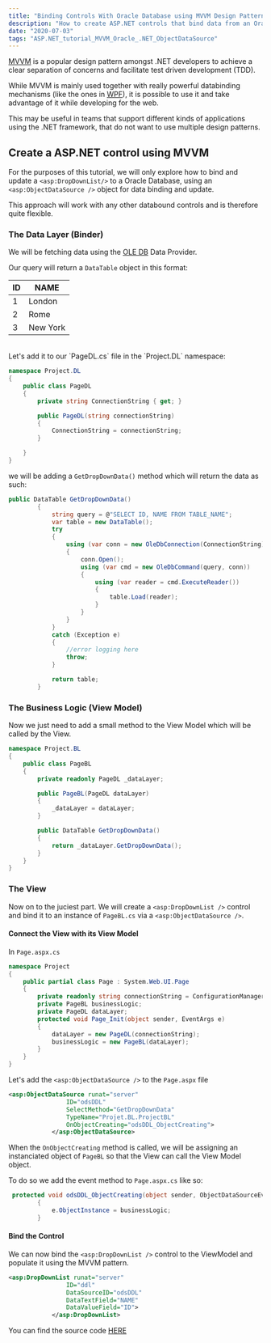 ```yaml
---
title: "Binding Controls With Oracle Database using MVVM Design Pattern in ASP.NET"
description: "How to create ASP.NET controls that bind data from an Oracle Database using MVVM"
date: "2020-07-03"
tags: "ASP.NET_tutorial_MVVM_Oracle_.NET_ObjectDataSource"
---
```


[MVVM](https://en.wikipedia.org/wiki/Model%E2%80%93view%E2%80%93viewmodel) is a popular design pattern amongst .NET developers to achieve a clear separation of concerns and facilitate test driven development (TDD).

While MVVM is mainly used together with really powerful databinding mechanisms (like the ones in [WPF](https://en.wikipedia.org/wiki/Windows_Presentation_Foundation)), it is possible to use it and take advantage of it while developing for the web.

This may be useful in teams that support different kinds of applications using the .NET framework, that do not want to use multiple design patterns.

## Create a ASP.NET control using MVVM

For the purposes of this tutorial, we will only explore how to bind and update a `<asp:DropDownList/>` to a Oracle Database, using an `<asp:ObjectDataSource />` object for data binding and update.

This approach will work with any other databound controls and is therefore quite flexible.

### The Data Layer (Binder)

We will be fetching data using the [OLE DB](https://docs.microsoft.com/en-us/dotnet/api/system.data.oledb?view=dotnet-plat-ext-3.1) Data Provider.

Our query will return a `DataTable` object in this format:

| ID | NAME     |
|----|----------|
| 1  | London   |
| 2  | Rome     |
| 3  | New York |

<br/>
Let's add it to our `PageDL.cs` file in the `Project.DL` namespace:

```csharp
namespace Project.DL
{
    public class PageDL
    {
        private string ConnectionString { get; }

        public PageDL(string connectionString)
        {
            ConnectionString = connectionString;
        }

    }
}
```
we will be adding a `GetDropDownData()` method which will return the data as such:

```csharp
public DataTable GetDropDownData()
        {
            string query = @"SELECT ID, NAME FROM TABLE_NAME";
            var table = new DataTable();
            try
            {
                using (var conn = new OleDbConnection(ConnectionString))
                {
                    conn.Open();
                    using (var cmd = new OleDbCommand(query, conn))
                    {
                        using (var reader = cmd.ExecuteReader())
                        {
                            table.Load(reader);
                        }
                    }
                }
            }
            catch (Exception e)
            {
                //error logging here
                throw;
            }

            return table;
        }
```

### The Business Logic (View Model)

Now we just need to add a small method to the View Model which will be called by the View.

```csharp
namespace Project.BL
{
    public class PageBL
    {
        private readonly PageDL _dataLayer;

        public PageBL(PageDL dataLayer)
        {
            _dataLayer = dataLayer;
        }

        public DataTable GetDropDownData()
        {
            return _dataLayer.GetDropDownData();
        }
    }
}
```

### The View

Now on to the juciest part. We will create a `<asp:DropDownList />` control and bind it to an instance of `PageBL.cs` via a `<asp:ObjectDataSource />`.

#### Connect the View with its View Model
In `Page.aspx.cs`

```csharp
namespace Project
{
    public partial class Page : System.Web.UI.Page
    {
        private readonly string connectionString = ConfigurationManager.ConnectionStrings["CS"].ConnectionString.ToString();
        private PageBL businessLogic;
        private PageDL dataLayer;
        protected void Page_Init(object sender, EventArgs e)
        {
            dataLayer = new PageDL(connectionString);
            businessLogic = new PageBL(dataLayer);
        }
    }
}
```

Let's add the `<asp:ObjectDataSource />` to the `Page.aspx` file

```xml
<asp:ObjectDataSource runat="server"
                ID="odsDDL"
                SelectMethod="GetDropDownData"
                TypeName="Projet.BL.ProjectBL"
                OnObjectCreating="odsDDL_ObjectCreating">              
            </asp:ObjectDataSource>
```
When the `OnObjectCreating` method is called, we will be assigning an instanciated object of `PageBL` so that the View can call the View Model object.

To do so we add the event method to `Page.aspx.cs` like so:

```csharp
 protected void odsDDL_ObjectCreating(object sender, ObjectDataSourceEventArgs e)
        {
            e.ObjectInstance = businessLogic;
        }
```


#### Bind the Control

We can now bind the `<asp:DropDownList />` control to the ViewModel and populate it using the MVVM pattern.

```xml
<asp:DropDownList runat="server" 
                ID="ddl"
                DataSourceID="odsDDL"
                DataTextField="NAME"
                DataValueField="ID">
            </asp:DropDownList>
```

You can find the source code [HERE](https://github.com/danilo-delbusso/blog/blob/master/content/blog/binding-controls-with-database-using-MVVM/source)